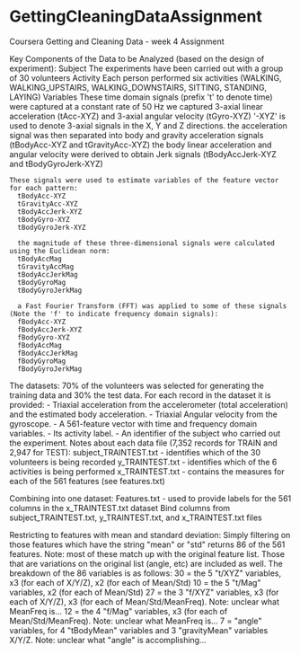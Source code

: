 # GettingCleaningDataAssignment
Coursera Getting and Cleaning Data - week 4 Assignment

Key Components of the Data to be Analyzed (based on the design of experiment):
  Subject
    The experiments have been carried out with a group of 30 volunteers
  Activity
    Each person performed six activities (WALKING, WALKING_UPSTAIRS, WALKING_DOWNSTAIRS, SITTING, STANDING, LAYING)
  Variables
    These time domain signals (prefix 't' to denote time) were captured at a constant rate of 50 Hz
    we captured 3-axial linear acceleration (tAcc-XYZ) and 3-axial angular velocity (tGyro-XYZ)
      '-XYZ' is used to denote 3-axial signals in the X, Y and Z directions.
    the acceleration signal was then separated into body and gravity acceleration signals (tBodyAcc-XYZ and tGravityAcc-XYZ)
      the body linear acceleration and angular velocity were derived to obtain Jerk signals (tBodyAccJerk-XYZ and tBodyGyroJerk-XYZ)
    
    These signals were used to estimate variables of the feature vector for each pattern:
      tBodyAcc-XYZ
      tGravityAcc-XYZ
      tBodyAccJerk-XYZ
      tBodyGyro-XYZ
      tBodyGyroJerk-XYZ
      
      the magnitude of these three-dimensional signals were calculated using the Euclidean norm:
      tBodyAccMag
      tGravityAccMag
      tBodyAccJerkMag
      tBodyGyroMag
      tBodyGyroJerkMag
      
      a Fast Fourier Transform (FFT) was applied to some of these signals (Note the 'f' to indicate frequency domain signals):
      fBodyAcc-XYZ
      fBodyAccJerk-XYZ
      fBodyGyro-XYZ
      fBodyAccMag
      fBodyAccJerkMag
      fBodyGyroMag
      fBodyGyroJerkMag
       
The datasets:
  70% of the volunteers was selected for generating the training data and 30% the test data.
  For each record in the dataset it is provided:
    - Triaxial acceleration from the accelerometer (total acceleration) and the estimated body acceleration.
    - Triaxial Angular velocity from the gyroscope.
    - A 561-feature vector with time and frequency domain variables.
    - Its activity label.
    - An identifier of the subject who carried out the experiment.
  Notes about each data file (7,352 records for TRAIN and 2,947 for TEST):
    subject_TRAINTEST.txt - identifies which of the 30 volunteers is being recorded
    y_TRAINTEST.txt - identifies which of the 6 activities is being performed
    x_TRAINTEST.txt - contains the measures for each of the 561 features (see features.txt)

Combining into one dataset:
  Features.txt - used to provide labels for the 561 columns in the x_TRAINTEST.txt dataset
  Bind columns from subject_TRAINTEST.txt, y_TRAINTEST.txt, and x_TRAINTEST.txt files
  
Restricting to features with mean and standard deviation:
  Simply filtering on those features which have the string "mean" or "std" returns 86 of the 561 features.  Note: most of these match up with the original feature list.  Those that are variations on the original list (angle, etc) are included as well.
  The breakdown of the 86 variables is as follows:
    30 = the 5 "t/XYZ" variables, x3 (for each of X/Y/Z), x2 (for each of Mean/Std)
    10 = the 5 "t/Mag" variables, x2 (for each of Mean/Std)
    27 = the 3 "f/XYZ" variables, x3 (for each of X/Y/Z), x3 (for each of Mean/Std/MeanFreq).  Note: unclear what MeanFreq is...
    12 = the 4 "f/Mag" variables, x3 (for each of Mean/Std/MeanFreq).  Note: unclear what MeanFreq is...
    7 = "angle" variables, for 4 "tBodyMean" variables and 3 "gravityMean" variables X/Y/Z.  Note: unclear what "angle" is accomplishing...

